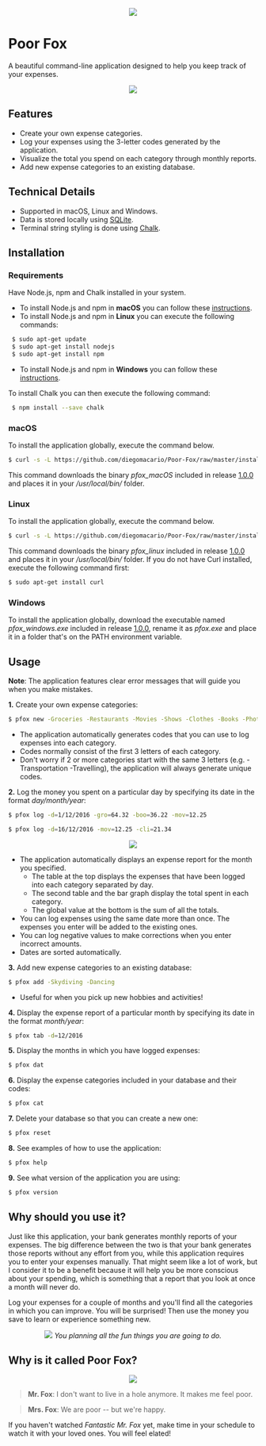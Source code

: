 <p align="center">
  <img src="https://github.com/diegomacario/Poor-Fox/blob/master/readme_images/poor_fox_ascii_logo.png"/>
</p>

# Poor Fox

A beautiful command-line application designed to help you keep track of your expenses.

<p align="center">
  <img src="https://github.com/diegomacario/Poor-Fox/blob/master/readme_images/introductory_gif.gif"/>
</p>

## Features 

- Create your own expense categories.
- Log your expenses using the 3-letter codes generated by the application.
- Visualize the total you spend on each category through monthly reports.
- Add new expense categories to an existing database.

## Technical Details

- Supported in macOS, Linux and Windows.
- Data is stored locally using [SQLite](https://www.sqlite.org/index.html).
- Terminal string styling is done using [Chalk](https://github.com/chalk/chalk).

## Installation

### Requirements 

Have Node.js, npm and Chalk installed in your system. 

- To install Node.js and npm in __macOS__ you can follow these [instructions](http://blog.teamtreehouse.com/install-node-js-npm-mac).
- To install Node.js and npm in __Linux__ you can execute the following commands:
```sh
 $ sudo apt-get update
 $ sudo apt-get install nodejs
 $ sudo apt-get install npm
```
- To install Node.js and npm in __Windows__ you can follow these [instructions](http://blog.teamtreehouse.com/install-node-js-npm-windows).

To install Chalk you can then execute the following command:
```sh
 $ npm install --save chalk
```
 
### macOS

To install the application globally, execute the command below.
 ```sh
 $ curl -s -L https://github.com/diegomacario/Poor-Fox/raw/master/installer/unix_installer.sh | sudo bash -s macos
 ```
This command downloads the binary _pfox_macOS_ included in release [1.0.0](https://github.com/diegomacario/Poor-Fox/releases) and places it in your _/usr/local/bin/_ folder.

### Linux

To install the application globally, execute the command below.
 ```sh
 $ curl -s -L https://github.com/diegomacario/Poor-Fox/raw/master/installer/unix_installer.sh | sudo bash -s linux
 ```
This command downloads the binary _pfox_linux_ included in release [1.0.0](https://github.com/diegomacario/Poor-Fox/releases) and places it in your _/usr/local/bin/_ folder. If you do not have Curl installed, execute the following command first:
 ```sh
 $ sudo apt-get install curl
 ```

### Windows

To install the application globally, download the executable named _pfox_windows.exe_ included in release [1.0.0](https://github.com/diegomacario/Poor-Fox/releases), rename it as _pfox.exe_ and place it in a folder that's on the PATH environment variable.

## Usage

__Note__: The application features clear error messages that will guide you when you make mistakes.

__1.__ Create your own expense categories:
 ```sh
 $ pfox new -Groceries -Restaurants -Movies -Shows -Clothes -Books -Photography -Climbing
 ```
 - The application automatically generates codes that you can use to log expenses into each category. 
 - Codes normally consist of the first 3 letters of each category.
 - Don't worry if 2 or more categories start with the same 3 letters (e.g. -Transportation -Travelling), the application will always generate unique codes.  

__2.__ Log the money you spent on a particular day by specifying its date in the format _day/month/year_:
 ```sh
 $ pfox log -d=1/12/2016 -gro=64.32 -boo=36.22 -mov=12.25
 
 $ pfox log -d=16/12/2016 -mov=12.25 -cli=21.34
 ```
 <p align="center">
  <img src="https://github.com/diegomacario/Poor-Fox/blob/master/readme_images/expense_report.png"/>
</p>
 
 - The application automatically displays an expense report for the month you specified.
    - The table at the top displays the expenses that have been logged into each category separated by day.
    - The second table and the bar graph display the total spent in each category.
    - The global value at the bottom is the sum of all the totals.
 - You can log expenses using the same date more than once. The expenses you enter will be added to the existing ones.
 - You can log negative values to make corrections when you enter incorrect amounts.
 - Dates are sorted automatically.
 
__3.__ Add new expense categories to an existing database:
 ```sh
 $ pfox add -Skydiving -Dancing
 ```
  - Useful for when you pick up new hobbies and activities!
  
__4.__ Display the expense report of a particular month by specifying its date in the format _month/year_:
 ```sh
 $ pfox tab -d=12/2016
 ```

__5.__ Display the months in which you have logged expenses:
 ```sh
 $ pfox dat
 ```

__6.__ Display the expense categories included in your database and their codes:
 ```sh
 $ pfox cat
 ```
 
__7.__ Delete your database so that you can create a new one:
 ```sh
 $ pfox reset
 ```
 
 __8.__ See examples of how to use the application:
 ```sh
 $ pfox help
 ```
 
  __9.__ See what version of the application you are using:
 ```sh
 $ pfox version
 ```

## Why should you use it?

Just like this application, your bank generates monthly reports of your expenses. The big difference between the two is that your bank generates those reports without any effort from you, while this application requires you to enter your expenses manually. That might seem like a lot of work, but I consider it to be a benefit because it will help you be more conscious about your spending, which is something that a report that you look at once a month will never do. 

Log your expenses for a couple of months and you'll find all the categories in which you can improve. You will be surprised! Then use the money you save to learn or experience something new.

<p align="center">
  <img src="https://github.com/diegomacario/Poor-Fox/blob/master/readme_images/captain_crocodile.png"/>
  <em>You planning all the fun things you are going to do.</em>
</p>

## Why is it called Poor Fox?

<p align="center">
  <img src="https://github.com/diegomacario/Poor-Fox/blob/master/readme_images/fantastic_mr_fox.PNG"/>
</p>

> __Mr. Fox__: I don't want to live in a hole anymore. It makes me feel poor.

> __Mrs. Fox__: We are poor -- but we're happy.

If you haven't watched _Fantastic Mr. Fox_ yet, make time in your schedule to watch it with your loved ones. You will feel elated!
